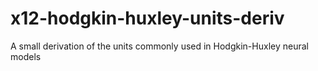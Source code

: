 # x12-hodgkin-huxley-units-deriv
A small derivation of the units commonly used in Hodgkin-Huxley neural models
